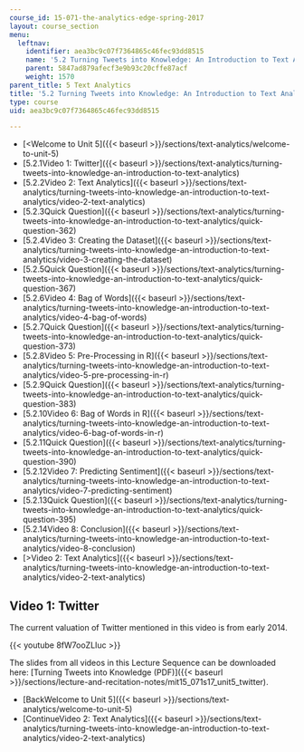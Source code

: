 ```yaml
---
course_id: 15-071-the-analytics-edge-spring-2017
layout: course_section
menu:
  leftnav:
    identifier: aea3bc9c07f7364865c46fec93dd8515
    name: '5.2 Turning Tweets into Knowledge: An Introduction to Text Analytics'
    parent: 5847ad879afecf3e9b93c20cffe87acf
    weight: 1570
parent_title: 5 Text Analytics
title: '5.2 Turning Tweets into Knowledge: An Introduction to Text Analytics'
type: course
uid: aea3bc9c07f7364865c46fec93dd8515

---
```


*   [<Welcome to Unit 5]({{< baseurl >}}/sections/text-analytics/welcome-to-unit-5)
*   [5.2.1Video 1: Twitter]({{< baseurl >}}/sections/text-analytics/turning-tweets-into-knowledge-an-introduction-to-text-analytics)
*   [5.2.2Video 2: Text Analytics]({{< baseurl >}}/sections/text-analytics/turning-tweets-into-knowledge-an-introduction-to-text-analytics/video-2-text-analytics)
*   [5.2.3Quick Question]({{< baseurl >}}/sections/text-analytics/turning-tweets-into-knowledge-an-introduction-to-text-analytics/quick-question-362)
*   [5.2.4Video 3: Creating the Dataset]({{< baseurl >}}/sections/text-analytics/turning-tweets-into-knowledge-an-introduction-to-text-analytics/video-3-creating-the-dataset)
*   [5.2.5Quick Question]({{< baseurl >}}/sections/text-analytics/turning-tweets-into-knowledge-an-introduction-to-text-analytics/quick-question-367)
*   [5.2.6Video 4: Bag of Words]({{< baseurl >}}/sections/text-analytics/turning-tweets-into-knowledge-an-introduction-to-text-analytics/video-4-bag-of-words)
*   [5.2.7Quick Question]({{< baseurl >}}/sections/text-analytics/turning-tweets-into-knowledge-an-introduction-to-text-analytics/quick-question-373)
*   [5.2.8Video 5: Pre-Processing in R]({{< baseurl >}}/sections/text-analytics/turning-tweets-into-knowledge-an-introduction-to-text-analytics/video-5-pre-processing-in-r)
*   [5.2.9Quick Question]({{< baseurl >}}/sections/text-analytics/turning-tweets-into-knowledge-an-introduction-to-text-analytics/quick-question-383)
*   [5.2.10Video 6: Bag of Words in R]({{< baseurl >}}/sections/text-analytics/turning-tweets-into-knowledge-an-introduction-to-text-analytics/video-6-bag-of-words-in-r)
*   [5.2.11Quick Question]({{< baseurl >}}/sections/text-analytics/turning-tweets-into-knowledge-an-introduction-to-text-analytics/quick-question-390)
*   [5.2.12Video 7: Predicting Sentiment]({{< baseurl >}}/sections/text-analytics/turning-tweets-into-knowledge-an-introduction-to-text-analytics/video-7-predicting-sentiment)
*   [5.2.13Quick Question]({{< baseurl >}}/sections/text-analytics/turning-tweets-into-knowledge-an-introduction-to-text-analytics/quick-question-395)
*   [5.2.14Video 8: Conclusion]({{< baseurl >}}/sections/text-analytics/turning-tweets-into-knowledge-an-introduction-to-text-analytics/video-8-conclusion)
*   [\>Video 2: Text Analytics]({{< baseurl >}}/sections/text-analytics/turning-tweets-into-knowledge-an-introduction-to-text-analytics/video-2-text-analytics)

Video 1: Twitter
----------------

The current valuation of Twitter mentioned in this video is from early 2014.

{{< youtube 8fW7ooZLIuc >}}

The slides from all videos in this Lecture Sequence can be downloaded here: [Turning Tweets into Knowledge (PDF)]({{< baseurl >}}/sections/lecture-and-recitation-notes/mit15_071s17_unit5_twitter).

*   [BackWelcome to Unit 5]({{< baseurl >}}/sections/text-analytics/welcome-to-unit-5)
*   [ContinueVideo 2: Text Analytics]({{< baseurl >}}/sections/text-analytics/turning-tweets-into-knowledge-an-introduction-to-text-analytics/video-2-text-analytics)